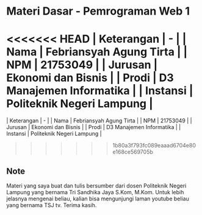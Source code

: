 # Materi Dasar - Pemrograman Web 1

<<<<<<< HEAD
| Keterangan    | -                         |
| Nama          | Febriansyah Agung Tirta   |
| NPM           | 21753049                  |
| Jurusan       | Ekonomi dan Bisnis        |
| Prodi         | D3 Manajemen Informatika  |
| Instansi      | Politeknik Negeri Lampung |
=======
| Keterangan | -                         |
| Nama       | Febriansyah Agung Tirta   |
| NPM        | 21753049                  |
| Jurusan    | Ekonomi dan Bisnis        |
| Prodi      | D3 Manajemen Informatika  |
| Instansi   | Politeknik Negeri Lampung |
>>>>>>> 1b80a3f793fc089eaaad6704e80e168ce569705b

## Note

Materi yang saya buat dan tulis bersumber dari  dosen Politeknik Negeri Lampung yang bernama Tri Sandhika Jaya S.Kom, M.Kom. Untuk lebih jelasnya mengenai beliau, kalian bisa mengunjungi laman youtube beliau yang bernama TSJ tv. Terima kasih.
